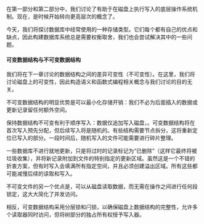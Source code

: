 在第一部分和第二部分中，我们讨论了有助于在磁盘上执行写入的底层操作系统机制。现在，是时候开始转向更高层次的概念了。

今天，我们将探讨数据库中经常使用的一种存储类型。它们每个都有自己的优点和缺点，因此构建数据库系统总是需要权衡取舍，我们也会尝试解决其中的一些问题。

#### 可变数据结构与不可变数据结构
我们将在下一章讨论的数据结构之间的差异可变性（不可变性）。在这里，我们将讨论磁盘上的可变性，因此构造语义和函数式编程相关概念与我们讨论的目的无关。

不可变数据结构的明显优势是可以最小化存储开销：我们不必为后面插入的数据或更新记录留任何额外空间。

保持数据结构不可变有利于顺序写入：数据仅追加写入磁盘，。可变数据结构将在首次写入预先分配，但后续写入将是随机的。有些结构需要节点拆分，这将重新定位已写入的部分。一段时间后，随机写入的文件可能需要进行碎片整理。

一些数据库不进行就地更新，只是将过时的记录标记为“已删除”（这样它最终将被垃圾收集），并将新记录附加到文件的特别指定的更新区域。虽然这是一个不错的折衷方案，但有时写入会填满所有指定空间，并且必须创建溢出区域。所有这些都可能减慢后续的读取和写入。

不可变文件的另一个优点是，可以从磁盘读取数据，而无需在操作之间进行任何段锁定，这大大简化了并发访问。



相反，可变数据结构采用分层锁和闩锁，以确保磁盘上数据结构的完整性，允许多个读取器同时访问，但将树部分的独占所有权授予写入器。
